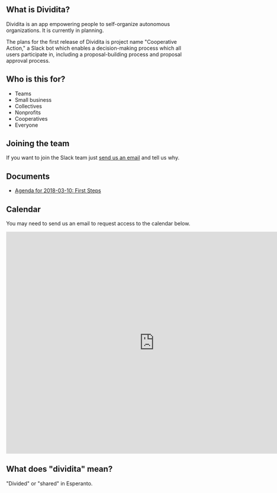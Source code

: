 ## What is Dividita?

Dividita is an app empowering people to self-organize autonomous organizations. It is currently in planning.

The plans for the first release of Dividita is project name "Cooperative Action," a Slack bot which enables a decision-making process which all users participate in, including a proposal-building process and proposal approval process.

## Who is this for?

  * Teams
  * Small business
  * Collectives
  * Nonprofits
  * Cooperatives
  * Everyone

## Joining the team

If you want to join the Slack team just [send us an email](mailto:lily.m.mayfield@gmail.com) and tell us why.

## Documents

  * [Agenda for 2018-03-10: First Steps](dividita-agenda-2018-03-10.pdf)
  
## Calendar

You may need to send us an email to request access to the calendar below.

<iframe src="https://calendar.google.com/calendar/embed?src=sjrb02r1648up8r6hvcuagc88k%40group.calendar.google.com&ctz=America%2FChicago" style="border: 0" width="800" height="600" frameborder="0" scrolling="no"></iframe>
  
## What does "dividita" mean?

"Divided" or "shared" in Esperanto.
